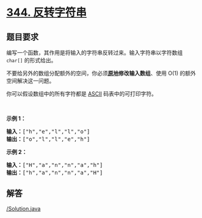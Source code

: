 # [344. 反转字符串](https://leetcode-cn.com/problems/reverse-string/)


## 题目要求
<div class="content__1Y2H"><div class="notranslate"><p>编写一个函数，其作用是将输入的字符串反转过来。输入字符串以字符数组 <code>char[]</code> 的形式给出。</p>

<p>不要给另外的数组分配额外的空间，你必须<strong><a href="https://baike.baidu.com/item/原地算法">原地</a>修改输入数组</strong>、使用 O(1) 的额外空间解决这一问题。</p>

<p>你可以假设数组中的所有字符都是 <a href="https://baike.baidu.com/item/ASCII">ASCII</a> 码表中的可打印字符。</p>

<p>&nbsp;</p>

<p><strong>示例 1：</strong></p>

<pre><strong>输入：</strong>["h","e","l","l","o"]
<strong>输出：</strong>["o","l","l","e","h"]
</pre>

<p><strong>示例 2：</strong></p>

<pre><strong>输入：</strong>["H","a","n","n","a","h"]
<strong>输出：</strong>["h","a","n","n","a","H"]</pre>
</div></div>

## 解答

[/Solution.java](./Solution.java)